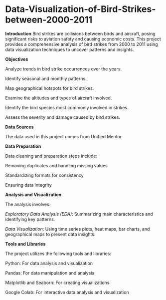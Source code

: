 # Data-Visualization-of-Bird-Strikes-between-2000-2011
**Introduction**
Bird strikes are collisions between birds and aircraft, posing significant risks to aviation safety and causing economic costs. This project provides a comprehensive analysis of bird strikes from 2000 to 2011 using data visualization techniques to uncover patterns and insights.

**Objectives**

Analyze trends in bird strike occurrences over the years.

Identify seasonal and monthly patterns.

Map geographical hotspots for bird strikes.

Examine the altitudes and types of aircraft involved.

Identify the bird species most commonly involved in strikes.

Assess the severity and damage caused by bird strikes.

**Data Sources**

The data used in this project comes from Unified Mentor

**Data Preparation**

Data cleaning and preparation steps include:


Removing duplicates and handling missing values

Standardizing formats for consistency

Ensuring data integrity

**Analysis and Visualization**

The analysis involves:

*Exploratory Data Analysis (EDA)*: Summarizing main characteristics and identifying key patterns.

*Data Visualization*: Using time series plots, heat maps, bar charts, and geographical maps to present data insights.

**Tools and Libraries**

The project utilizes the following tools and libraries:

Python: For data analysis and visualization

Pandas: For data manipulation and analysis

Matplotlib and Seaborn: For creating visualizations

Google Colab: For interactive data analysis and visualization
